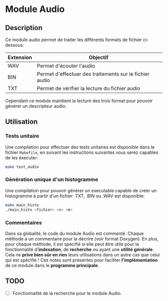 # Module Audio

## Description

Ce module audio permet de traiter les différents formats de fichier ci-dessous:

| Extension | Objectif |
|-----------|----------|
| WAV       | Permet d'écouter l'audio |
| BIN       | Permet d'effectuer des traitements sur le fichier audio |
| TXT       | Permet de vérifier la lecture du fichier audio |

Cependant ce module maintient la lecture des trois format pour pouvoir générer un descripteur audio.

## Utilisation

### Tests unitaire

Une compilation pour effectuer des tests unitaires est disponible dans le fichier ``Makefile``, en suivant les instructions suivantes vous serez capables de les éxecuter:

```bash
make test_audio
```

### Génération unique d'un histogramme

Une compilation pour pouvoir générer un executable capable de créer un histogramme à partir d'un fichier .TXT, .BIN ou .WAV est disponible:

```bash
make main_histo
./main_histo <fichier> <n> <m>
```

### Commentaires

Dans sa globalité, le code du module Audio est commenté.
Chaque méthode a un commentaire pour la décrire (voir format Doxygen).
En plus, pour chaque méthode, il est spécifié si elle peut être utile pour la fonctionnalité d'**indexation**, de **recherche** ou ayant une **utilité générale**.
Cela ne **prive bien sûr en rien** leurs utilisations dans un autre cas que celui qui est spécifié ! Ces notes sont présentes pour faciliter **l'implémentation** de ce module dans le **programme principale**.

## TODO

- [ ] Fonctionnalité de la recherche pour le module Audio.